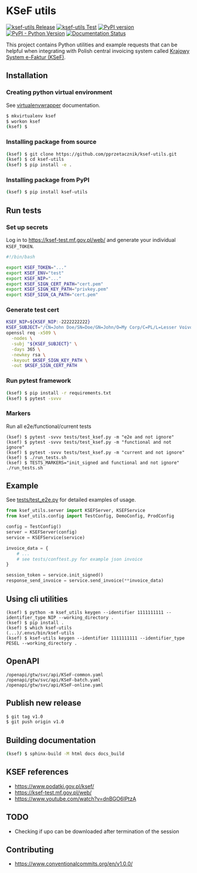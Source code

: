# KSeF utils

[![ksef-utils Release](https://github.com/pprzetacznik/ksef-utils/actions/workflows/release.yml/badge.svg)](https://github.com/pprzetacznik/ksef-utils/actions/workflows/release.yml)
[![ksef-utils Test](https://github.com/pprzetacznik/ksef-utils/actions/workflows/test.yml/badge.svg)](https://github.com/pprzetacznik/ksef-utils/actions/workflows/test.yml)
[![PyPI version](https://badge.fury.io/py/ksef-utils.svg)](https://pypi.org/project/ksef-utils/)
[![PyPI - Python Version](https://img.shields.io/pypi/pyversions/ksef-utils)](https://pypi.org/project/ksef-utils/)
[![Documentation Status](https://readthedocs.org/projects/ksef-utils/badge/?version=latest)](https://ksef-utils.readthedocs.io/en/latest/?badge=latest)

This project contains Python utilities and example requests that can be helpful when integrating with Polish central invoicing system called [Krajowy System e-Faktur (KSeF)](https://www.podatki.gov.pl/ksef/).

## Installation

### Creating python virtual environment

See [virtualenvwrapper](https://virtualenvwrapper.readthedocs.io/en/latest/) documentation.

```Bash
$ mkvirtualenv ksef
$ workon ksef
(ksef) $
```

### Installing package from source

```Bash
(ksef) $ git clone https://github.com/pprzetacznik/ksef-utils.git
(ksef) $ cd ksef-utils
(ksef) $ pip install -e .
```

### Installing package from PyPI

```Bash
(ksef) $ pip install ksef-utils
```

## Run tests

### Set up secrets

Log in to https://ksef-test.mf.gov.pl/web/ and generate your individual `KSEF_TOKEN`.

```Bash
#!/bin/bash

export KSEF_TOKEN="..."
export KSEF_ENV="test"
export KSEF_NIP="..."
export KSEF_SIGN_CERT_PATH="cert.pem"
export KSEF_SIGN_KEY_PATH="privkey.pem"
export KSEF_SIGN_CA_PATH="cert.pem"
```

### Generate test cert

```Bash
KSEF_NIP=${KSEF_NIP:-2222222222}
KSEF_SUBJECT="/CN=John Doe/SN=Doe/GN=John/O=My Corp/C=PL/L=Lesser Voivodeship/serialNumber=NIP-${KSEF_NIP}/description=John Doe NIP-${KSEF_NIP}"
openssl req -x509 \
  -nodes \
  -subj "${KSEF_SUBJECT}" \
  -days 365 \
  -newkey rsa \
  -keyout $KSEF_SIGN_KEY_PATH \
  -out $KSEF_SIGN_CERT_PATH
```

### Run pytest framework

```Bash
(ksef) $ pip install -r requirements.txt
(ksef) $ pytest -svvv
```

### Markers

Run all e2e/functional/current tests
```
(ksef) $ pytest -svvv tests/test_ksef.py -m "e2e and not ignore"
(ksef) $ pytest -svvv tests/test_ksef.py -m "functional and not ignore"
(ksef) $ pytest -svvv tests/test_ksef.py -m "current and not ignore"
(ksef) $ ./run_tests.sh
(ksef) $ TESTS_MARKERS="init_signed and functional and not ignore" ./run_tests.sh
```

## Example

See [tests/test_e2e.py](tests/test_e2e.py) for detailed examples of usage.

```Python
from ksef_utils.server import KSEFServer, KSEFService
from ksef_utils.config import TestConfig, DemoConfig, ProdConfig

config = TestConfig()
server = KSEFServer(config)
service = KSEFService(service)

invoice_data = {
    # ...
    # see tests/conftest.py for example json invoice
}

session_token = service.init_signed()
response_send_invoice = service.send_invoice(**invoice_data)
```

## Using cli utilities

```
(ksef) $ python -m ksef_utils keygen --identifier 1111111111 --identifier_type NIP --working_directory .
(ksef) $ pip install .
(ksef) $ which ksef-utils
(...)/.envs/bin/ksef-utils
(ksef) $ ksef-utils keygen --identifier 1111111111 --identifier_type PESEL --working_directory .
```

## OpenAPI

```
/openapi/gtw/svc/api/KSeF-common.yaml
/openapi/gtw/svc/api/KSeF-batch.yaml
/openapi/gtw/svc/api/KSeF-online.yaml
```

## Publish new release

```Bash
$ git tag v1.0
$ git push origin v1.0
```

## Building documentation

```Bash
(ksef) $ sphinx-build -M html docs docs_build
```

## KSEF references

* https://www.podatki.gov.pl/ksef/
* https://ksef-test.mf.gov.pl/web/
* https://www.youtube.com/watch?v=dnBGO6IPtzA

## TODO

* Checking if upo can be downloaded after termination of the session

## Contributing

* https://www.conventionalcommits.org/en/v1.0.0/
